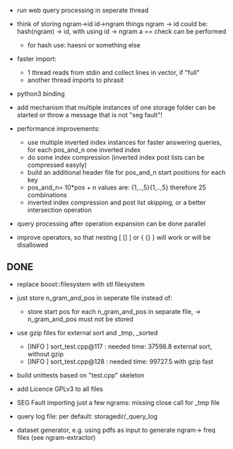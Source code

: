 * run web query processing in seperate thread
* think of storing ngram->id id->ngram things
    ngram -> id could be: hash(ngram) -> id, with using id -> ngram a == check can be performed
    * for hash use: haesni or something else


* faster import:
    * 1 thread reads from stdin and collect lines in vector, if "full"
    * another thread imports to phrasit

* python3 binding
* add mechanism that multiple instances of one storage folder can be started
    or throw a message that is not "seg fault"!
* performance improvements:
    * use multiple inverted index instances for faster answering queries,
        for each pos_and_n one inverted index
    * do some index compression (inverted index post lists can be compressed easyly)
    * build an additional header file for pos_and_n start positions for each key
    * pos_and_n= 10*pos + n  values are:
        {1,..,5}{1,..,5} therefore 25 combinations
    * inverted index compression and post list skipping, or a better intersection operation

* query processing after operation expansion can be done parallel
* improve operators, so that nesting [ [] ] or { {} } will work or will be disallowed


DONE
----
* replace boost::filesystem with stl filesystem
* just store n_gram_and_pos in seperate file instead of:
    * store start pos for each n_gram_and_pos in separate file,
        -> n_gram_and_pos must not be stored

* use gzip files for external sort and _tmp, _sorted
    * [INFO ] sort_test.cpp@117      :  needed time: 37598.8  external sort, without gzip
    * [INFO ] sort_test.cpp@128      :  needed time: 99727.5 with gzip fast
* build unittests based on "test.cpp" skeleton
* add Licence GPLv3 to all files
* SEG Fault importing just a few ngrams: missing close call for _tmp file
* query log file: per default: storagedir/_query_log
* dataset generator, e.g. using pdfs as input to generate ngram-> freq files (see ngram-extractor)
